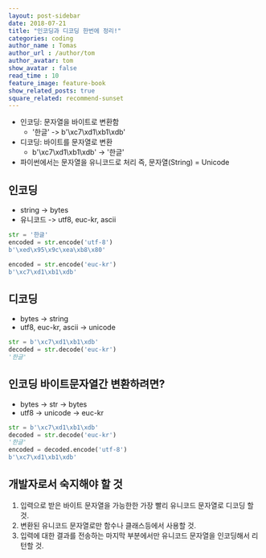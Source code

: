 ```yaml
---
layout: post-sidebar
date: 2018-07-21
title: "인코딩과 디코딩 한번에 정리!"
categories: coding
author_name : Tomas
author_url : /author/tom
author_avatar: tom
show_avatar : false
read_time : 10
feature_image: feature-book
show_related_posts: true
square_related: recommend-sunset
---
```

* 인코딩: 문자열을 바이트로 변환함
	* '한글' -> b'\xc7\xd1\xb1\xdb'
* 디코딩: 바이트를 문자열로 변환
	* b'\xc7\xd1\xb1\xdb' -> '한글' 
* 파이썬에서는 문자열을 유니코드로 처리 즉, 문자열(String) = Unicode

## 인코딩
* string -> bytes
* 유니코드 -> utf8, euc-kr, ascii

```python
str = '한글'
encoded = str.encode('utf-8')
b'\xed\x95\x9c\xea\xb8\x80'

encoded = str.encode('euc-kr')
b'\xc7\xd1\xb1\xdb'
```

## 디코딩
* bytes -> string
* utf8, euc-kr, ascii -> unicode

```python
str = b'\xc7\xd1\xb1\xdb'
decoded = str.decode('euc-kr')
'한글'
```

## 인코딩 바이트문자열간 변환하려면?
* bytes -> str -> bytes
* utf8 -> unicode -> euc-kr

```python
str = b'\xc7\xd1\xb1\xdb'
decoded = str.decode('euc-kr')
'한글'
encoded = decoded.encode('utf-8')
b'\xc7\xd1\xb1\xdb'
```

## 개발자로서 숙지해야 할 것
1. 입력으로 받은 바이트 문자열을 가능한한 가장 빨리 유니코드 문자열로 디코딩 할 것.
2. 변환된 유니코드 문자열로만 함수나 클래스등에서 사용할 것.
3. 입력에 대한 결과를 전송하는 마지막 부분에서만 유니코드 문자열을 인코딩해서 리턴할 것.